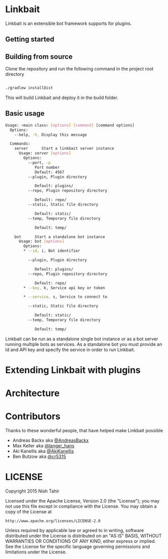 # Linkbait

Linkbait is an extensible bot framework supports for plugins.

## Getting started

## Building from source

Clone the repository and run the following command in the project root directory

``` sh

./gradlew installDist

```

This will build Linkbait and deploy it in the build folder.

## Basic usage

``` sh
Usage: <main class> [options] [command] [command options]
  Options:
    --help, -h, Display this message

  Commands:
    server      Start a linkbait server instance
      Usage: server [options]
        Options:
          --port, -p
             Port number
             Default: 4567
          --plugin, Plugin directory

             Default: plugins/
          --repo, Plugin repository directory

             Default: repo/
          --static, Static file directory

             Default: static/
          --temp, Temporary file directory

             Default: temp/

    bot      Start a standalone bot instance
      Usage: bot [options]
        Options:
        * --id, i, Bot identifier

          --plugin, Plugin directory

             Default: plugins/
          --repo, Plugin repository directory

             Default: repo/
        * --key, k, Service api key or token

        * --service, s, Service to connect to

          --static, Static file directory

             Default: static/
          --temp, Temporary file directory

             Default: temp/
```

Linkbait can be run as a standalone single bot instance or as a bot server
running multiple bots as services. As a standalone bot you must provide an Id and
API key and specify the service in order to run Linkbait.

# Extending Linkbait with plugins

# Architecture

# Contributors

Thanks to these wonderful people, that have helped make Linkbait possible

* Andreas Backx aka [@AndreasBackx](https://twitter.com/AndreasBackx)
* Max Keller aka [@langer_hans](https://twitter.com/langer_hans)
* Aki Kanellis aka [@AkiKanellis](https://twitter.com/AkiKanellis)
* Ben Butzow aka [@cr5315](https://twitter.com/cr5315)

LICENSE
=======

Copyright 2015 Nish Tahir

Licensed under the Apache License, Version 2.0 (the "License");
you may not use this file except in compliance with the License.
You may obtain a copy of the License at

    http://www.apache.org/licenses/LICENSE-2.0

Unless required by applicable law or agreed to in writing, software
distributed under the License is distributed on an "AS IS" BASIS,
WITHOUT WARRANTIES OR CONDITIONS OF ANY KIND, either express or implied.
See the License for the specific language governing permissions and
limitations under the License.
